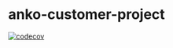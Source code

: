 # anko-customer-project

[![codecov](https://codecov.io/gh/Kundro/anko-customer-project/branch/main/graph/badge.svg?token=0dwTQ8NsSb)](https://codecov.io/gh/Kundro/anko-customer-project)
